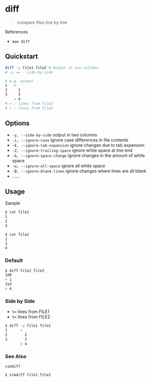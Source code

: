 # diff

> compare files line by line

References

* `man diff`

## Quickstart

```bash
diff -y file1 file2 # Output in two columns
# -y == --side-by-side

# e.g. output
1   <
2     2
3     3
    > 4
# < : lines from file1
# > : lines from file2
```

## Options

* `-y, --side-by-side` output in two columns
* `-i, --ignore-case` ignore case differences in file contents
* `-E, --ignore-tab-expansion` ignore changes due to tab expansion
* `-Z, --ignore-trailing-space` ignore white space at line end
* `-b, --ignore-space-change` ignore changes in the amount of white space
* `-w, --ignore-all-space` ignore all white space
* `-B, --ignore-blank-lines` ignore changes where lines are all blank
* ……

## Usage

Sample

```bash
$ cat file1
1
2
3

$ cat file2
2
3
4
```

### Default

```bash
$ diff file1 file2
1d0
< 1
3a3
> 4
```

### Side by Side

* `%<` lines from FILE1
* `%>` lines from FILE2

```bash
$ diff -y file1 file2
1      <
2        2
3        3
       > 4
```

### See Also

`vimdiff`

```bash
$ vimdiff file1 file2
```


